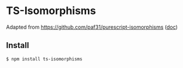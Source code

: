 # TS-Isomorphisms

Adapted from https://github.com/paf31/purescript-isomorphisms ([doc](https://github.com/paf31/purescript-isomorphisms/blob/master/generated-docs/Data/Iso.md))

## Install

``` 
$ npm install ts-isomorphisms
```
